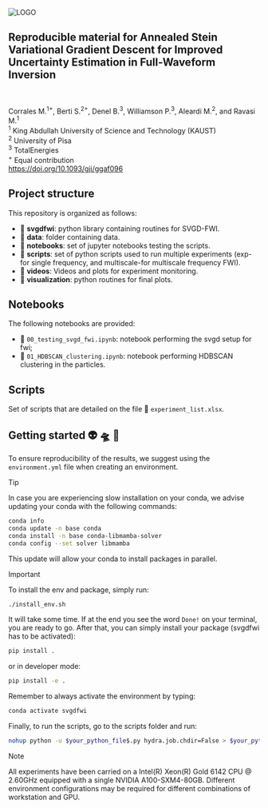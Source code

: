 ![LOGO](https://github.com/DeepWave-KAUST/AnnealedSVGD_FWI-dev/blob/main/asset/logo.png)

## Reproducible material for Annealed Stein Variational Gradient Descent for Improved Uncertainty Estimation in Full-Waveform Inversion
 <br />

Corrales M.<sup>1+</sup>, Berti S.<sup>2+</sup>, Denel B.<sup>3</sup>, Williamson P.<sup>3</sup>, Aleardi M.<sup>2</sup>, and Ravasi M.<sup>1</sup>  <br />
<sup>1</sup> King Abdullah University of Science and Technology (KAUST)  <br />
<sup>2</sup> University of Pisa  <br />
<sup>3</sup> TotalEnergies  <br />
<sup>+</sup> Equal contribution  <br />
https://doi.org/10.1093/gji/ggaf096



## Project structure
This repository is organized as follows:

* :open_file_folder: **svgdfwi**: python library containing routines for SVGD-FWI.
* :open_file_folder: **data**: folder containing data.
* :open_file_folder: **notebooks**: set of jupyter notebooks testing the scripts.
* :open_file_folder: **scripts**: set of python scripts used to run multiple experiments (exp-for single frequency, and multiscale-for multiscale frequency FWI).
* :open_file_folder: **videos**: Videos and plots for experiment monitoring.
* :open_file_folder: **visualization**: python routines for final plots.

## Notebooks
The following notebooks are provided:

- :orange_book: ``00_testing_svgd_fwi.ipynb``: notebook performing the svgd setup for fwi;
- :orange_book: ``01_HDBSCAN_clustering.ipynb``: notebook performing HDBSCAN clustering in the particles.


## Scripts
Set of scripts that are detailed on the file :green_book: ``experiment_list.xlsx``.

## Getting started :alien: :flying_saucer: :cow2:
To ensure reproducibility of the results, we suggest using the `environment.yml` file when creating an environment.

> [!TIP]
> In case you are experiencing slow installation on your conda, we advise updating your conda with the following commands:
> 
> ```sh
> conda info
> conda update -n base conda
> conda install -n base conda-libmamba-solver
> conda config --set solver libmamba
> ```
> 
> This update will allow your conda to install packages in parallel.

> [!IMPORTANT]
> To install the env and package, simply run:
> ```sh
> ./install_env.sh
> ```
> It will take some time. If at the end you see the word `Done!` on your terminal, you are ready to go. After that, you can simply install your package (svgdfwi has to be activated):
> ```sh
> pip install .
> ```
> or in developer mode:
> ```sh
> pip install -e .
> ```
> 
> Remember to always activate the environment by typing:
> ```sh
> conda activate svgdfwi
> ```
> 
> Finally, to run the scripts, go to the scripts folder and run:
> ```sh
> nohup python -u $your_python_file$.py hydra.job.chdir=False > $your_python_file$.log &
> ```


> [!NOTE]  
> All experiments have been carried on a Intel(R) Xeon(R) Gold 6142 CPU @ 2.60GHz equipped with a single NVIDIA A100-SXM4-80GB. Different environment 
configurations may be required for different combinations of workstation and GPU.
